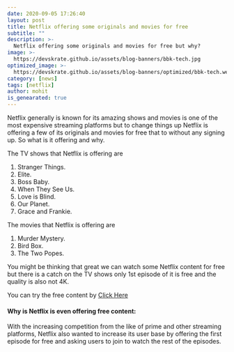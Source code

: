 ```yaml
---
date: 2020-09-05 17:26:40
layout: post
title: Netflix offering some originals and movies for free
subtitle: ""
description: >-
  Netflix offering some originals and movies for free but why?
image: >-
  https://devskrate.github.io/assets/blog-banners/bbk-tech.jpg
optimized_image: >-
  https://devskrate.github.io/assets/blog-banners/optimized/bbk-tech.webp
category: [news]
tags: [netflix]
author: mohit
is_genearated: true
---
```

Netflix generally is known for its amazing shows and movies is one of the most expensive streaming platforms but to change things up Netflix is offering a few of its originals and movies for free that to without any signing up. So what is it offering and why.

The TV shows that Netflix is offering are
1. Stranger Things.
2. Elite.
3. Boss Baby.
4. When They See Us.
5. Love is Blind.
6. Our Planet.
7. Grace and Frankie.

The movies that Netflix is offering are
1. Murder Mystery.
2. Bird Box.
3. The Two Popes.

You might be thinking that great we can watch some Netflix content for free but there is a catch on the TV shows only 1st episode of it is free and the quality is also not 4K.

You can try the free content by <a href="https://www.netflix.com/in/watch-free">Click Here</a>

#### Why is Netflix is even offering free content:
With the increasing competition from the like of prime and other streaming platforms, Netflix also wanted to increase its user base by offering the first episode for free and asking users to join to watch the rest of the episodes.
